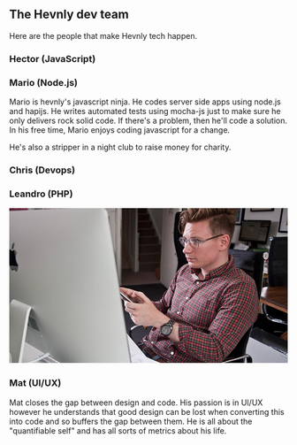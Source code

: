 ## The Hevnly dev team ##
Here are the people that make Hevnly tech happen.

### Hector (JavaScript) ###

### Mario (Node.js) ###
Mario is hevnly's javascript ninja. He codes server side apps using node.js and hapijs. He writes automated tests using mocha-js just to make sure he only delivers rock solid code. If there's a problem, then he'll code a solution. In his free time, Mario enjoys coding javascript for a change.

He's also a stripper in a night club to raise money for charity.

### Chris (Devops) ###

### Leandro (PHP) ###

![Mat bio pic](/img/mat-bio-page.jpg "Mat bio pic")
### Mat (UI/UX) ###
Mat closes the gap between design and code. His passion is in UI/UX however he understands that good design can be lost when converting this into code and so buffers the gap between them. He is all about the "quantifiable self" and has all sorts of metrics about his life.